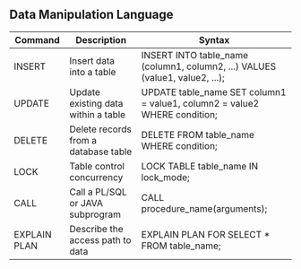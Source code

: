## Data Manipulation Language

Command     | 	Description                          |	Syntax
------------|---------------------------------------|----------
INSERT	| Insert data into a table	             |INSERT INTO table_name (column1, column2, ...) VALUES (value1, value2, ...);
UPDATE	| Update existing data within a table	  |UPDATE table_name SET column1 = value1, column2 = value2 WHERE condition;
DELETE	| Delete records from a database table	 |DELETE FROM table_name WHERE condition;
LOCK	| Table control concurrency	            |LOCK TABLE table_name IN lock_mode;
CALL	| Call a PL/SQL or JAVA subprogram	     |CALL procedure_name(arguments);
EXPLAIN PLAN	|Describe the access path to data	|EXPLAIN PLAN FOR SELECT * FROM table_name;
